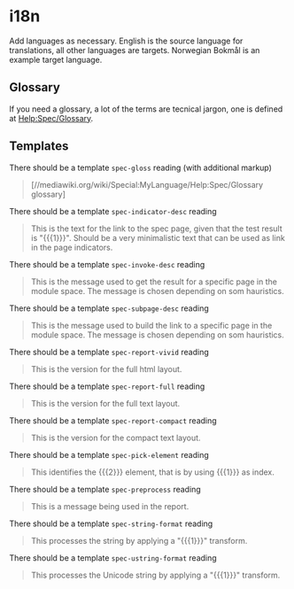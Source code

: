 # i18n

Add languages as necessary. English is the source language for translations,
all other languages are targets. Norwegian Bokmål is an example target language.

## Glossary

If you need a glossary, a lot of the terms are tecnical jargon, one is defined at
[Help:Spec/Glossary](https://www.mediawiki.org/wiki/Help:Spec/Glossary).

## Templates

There should be a template `spec-gloss` reading (with additional markup)

> [//mediawiki.org/wiki/Special:MyLanguage/Help:Spec/Glossary glossary]

There should be a template `spec-indicator-desc` reading

> This is the text for the link to the spec page, given that the test result is "{{{1}}}". Should be
> a very minimalistic text that can be used as link in the page indicators.

There should be a template `spec-invoke-desc` reading

> This is the message used to get the result for a specific page in the module space. The message is
> chosen depending on som hauristics.

There should be a template `spec-subpage-desc` reading

> This is the message used to build the link to a specific page in the module space. The message is
> chosen depending on som hauristics.

There should be a template `spec-report-vivid` reading

> This is the version for the full html layout.

There should be a template `spec-report-full` reading

> This is the version for the full text layout.

There should be a template `spec-report-compact` reading

> This is the version for the compact text layout.

There should be a template `spec-pick-element` reading

> This identifies the {{{2}}} element, that is by using {{{1}}} as index.

There should be a template `spec-preprocess` reading

> This is a message being used in the report.

There should be a template `spec-string-format` reading

> This processes the string by applying a "{{{1}}}" transform.

There should be a template `spec-ustring-format` reading

> This processes the Unicode string by applying a "{{{1}}}" transform.
